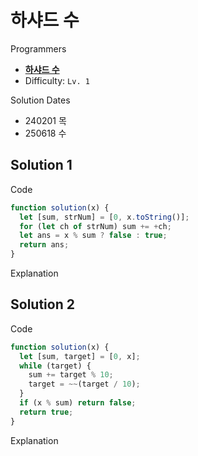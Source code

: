 # 하샤드 수

Programmers

- **[하샤드 수](https://school.programmers.co.kr/learn/courses/30/lessons/12947)**
- Difficulty: `Lv. 1`

Solution Dates

- 240201 목
- 250618 수

## Solution 1

Code

```javascript
function solution(x) {
  let [sum, strNum] = [0, x.toString()];
  for (let ch of strNum) sum += +ch;
  let ans = x % sum ? false : true;
  return ans;
}
```

Explanation

## Solution 2

Code

```javascript
function solution(x) {
  let [sum, target] = [0, x];
  while (target) {
    sum += target % 10;
    target = ~~(target / 10);
  }
  if (x % sum) return false;
  return true;
}
```

Explanation
